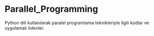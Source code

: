 # Parallel_Programming
Python dili kullanılarak  paralel programlama teknikleriyle ilgili kodlar ve uygulamalı 
ödevler.
